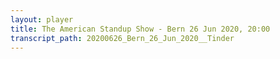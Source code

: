 ```yaml
---
layout: player
title: The American Standup Show - Bern 26 Jun 2020, 20:00
transcript_path: 20200626_Bern_26_Jun_2020__Tinder
---
```

